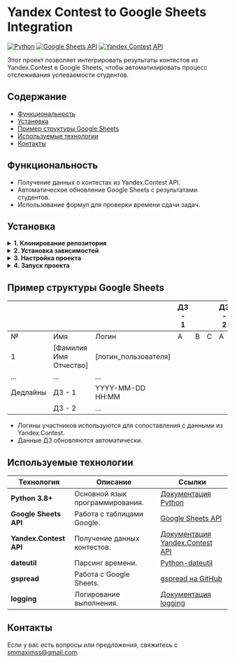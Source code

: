 # Yandex Contest to Google Sheets Integration

[![Python](https://img.shields.io/badge/Python-3.8%2B-blue)](https://www.python.org/)
[![Google Sheets API](https://img.shields.io/badge/API-Google%20Sheets-green)](https://developers.google.com/sheets/api)
[![Yandex Contest API](https://img.shields.io/badge/API-Yandex%20Contest-orange)](https://api.contest.yandex.net/api/public/swagger-ui.html)

Этот проект позволяет интегрировать результаты контестов из Yandex.Contest в Google Sheets, чтобы автоматизировать процесс отслеживания успеваемости студентов.

## Содержание
- [Функциональность](#функциональность)
- [Установка](#установка)
- [Пример структуры Google Sheets](#пример-структуры-google-sheets)
- [Используемые технологии](#используемые-технологии)
- [Контакты](#контакты)

## Функциональность

- Получение данных о контестах из Yandex.Contest API.
- Автоматическое обновление Google Sheets с результатами студентов.
- Использование формул для проверки времени сдачи задач.

## Установка

<details>
<summary><b>1. Клонирование репозитория</b></summary>

```bash
git clone https://github.com/Dimodic/yandex-contest-to-sheets
cd yandex-contest-to-sheets
```

</details>

<details>
<summary><b>2. Установка зависимостей</b></summary>
Создайте виртуальное окружение и установите необходимые библиотеки с помощью `run.py`:

```bash
python run.py install
```

</details>

<details>
<summary><b>3. Настройка проекта</b></summary>

#### 3.1. Google Sheets API
1. Перейдите в [Google Cloud Console](https://console.cloud.google.com/).
2. Создайте новый проект или выберите существующий.
3. Включите **Google Sheets API**:
   - Перейдите в раздел **APIs & Services** → **Library**.
   - Найдите **Google Sheets API** и нажмите **Enable**.
4. Создайте учетные данные для сервисного аккаунта:
   - Перейдите в раздел **APIs & Services** → **Credentials**.
   - Нажмите **Create Credentials** → **Service Account**.
   - Заполните форму и нажмите **Create**.
5. Создайте JSON-ключ для сервисного аккаунта:
   - Перейдите в раздел **Keys** учетной записи сервисного аккаунта.
   - Нажмите **Add Key** → **Create New Key** и выберите **JSON**.
   - Сохраните файл `service_account.json` в корневую папку проекта.
6. Поделитесь таблицей Google Sheets с сервисным аккаунтом:
   - Откройте таблицу в Google Sheets.
   - Нажмите **Share** (Поделиться).
   - Введите email-адрес сервисного аккаунта и предоставьте права редактора.

#### 3.2. Yandex.Contest API
1. Создайте приложение в [Яндекс ID](https://oauth.yandex.ru/).
2. Выберите права доступа для приложения:
   - `contest:submit` для отправки решений.
   - `contest:manage` для управления контестами и участниками.
3. Получите `client_id` созданного приложения.
4. Получите отладочный токен, следуя инструкциям [Получение OAuth-токена](https://yandex.ru/dev/id/doc/ru/access).
5. Запишите токен в .env (пример: YANDEX_OAUTH_TOKEN=...).

#### 3.3. Настройка таблицы Google Sheets
1. Создайте Google Spreadsheet и укажите его ID в `SPREADSHEET_ID`.
2. Убедитесь, что сервисный аккаунт имеет доступ к таблице.

#### 3.4. Настройка идентификаторов контестов
Добавьте все идентификаторы контестов, которые вы хотите отслеживать, в файл `.env` в следующем формате:

```env
CONTEST_IDS=<id_контеста_1>,<id_контеста_2>,...
```

</details>

<details>
<summary><b>4. Запуск проекта</b></summary>
Для запуска проекта используйте команду:

```bash
python run.py run
```

</details>

## Пример структуры Google Sheets


|             |                        |                        |  ДЗ - 1  |        |        |  ДЗ - 2  |        |        | ... |
| ----------- | ---------------------- | ---------------------- | -------- | ------ | ------ | -------- | ------ | ------ | --- |
|      №      |          Имя           |         Логин          |     A    |    B   |    C   |    A     |    B   |    C   | ... |
|      1      | [Фамилия Имя Отчество] |  [логин_пользователя]  |          |        |        |          |        |        | ... |
|     ...     |          ...           |          ...           |          |        |        |          |        |        | ... |
|   Дедлайны  |         ДЗ - 1         |    YYYY-MM-DD HH:MM    |          |        |        |          |        |        | ... |
|             |         ДЗ - 2         |          ...           |          |        |        |          |        |        | ... |

- Логины участников используются для сопоставления с данными из Yandex.Contest.
- Данные ДЗ обновляются автоматически.

## Используемые технологии

| Технология             | Описание                                | Ссылки                                                                                       |
|------------------------|-----------------------------------------|----------------------------------------------------------------------------------------------|
| **Python 3.8+**        | Основной язык программирования.         | [Документация Python](https://www.python.org/doc/)                                           |
| **Google Sheets API**  | Работа с таблицами Google.              | [Google Sheets API](https://developers.google.com/sheets/api)                                |
| **Yandex.Contest API** | Получение данных контестов.             | [Документация Yandex.Contest API](https://api.contest.yandex.net/api/public/swagger-ui.html) |
| **dateutil**           | Парсинг времени.                        | [Python-dateutil](https://dateutil.readthedocs.io/)                                          |
| **gspread**            | Работа с Google Sheets.                 | [gspread на GitHub](https://github.com/burnash/gspread)                                      |
| **logging**            | Логирование выполнения.                 | [Документация logging](https://docs.python.org/3/library/logging.html)                       |

## Контакты

Если у вас есть вопросы или предложения, свяжитесь с [smmaximss@gmail.com](mailto:smmaximss@gmail.com).

